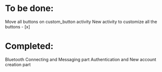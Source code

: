# To be done:
Move all buttons on custom_button activity
New activity to customize all the buttons - [x]

# Completed:
Bluetooth Connecting and Messaging part
Authentication and New account creation part
